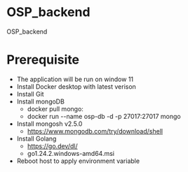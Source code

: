 # OSP_backend
OSP_backend

# Prerequisite
- The application will be run on window 11
- Install Docker desktop with latest verison
- Install Git
- Install mongoDB
    * docker pull mongo:
    * docker run --name osp-db -d -p 27017:27017 mongo
- Install mongosh v2.5.0
    * https://www.mongodb.com/try/download/shell
- Install Golang
    * https://go.dev/dl/
    * go1.24.2.windows-amd64.msi
- Reboot host to apply environment variable
